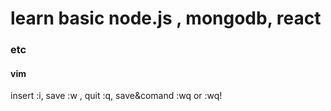 # learn basic node.js , mongodb, react

### etc

#### vim 
insert :i, save :w , quit :q, save&comand :wq or :wq!


